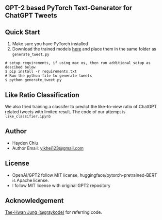## **GPT-2 based PyTorch Text-Generator for ChatGPT Tweets**

## Quick Start

1. Make sure you have PyTorch installed
2. Download the trained models [here](https://drive.google.com/drive/folders/1sO4d16KKXxaJ8ihGjh8EKRAlSxTu9GoE?usp=share_link) and place them in the same folder as ```generate_tweet.py```
```shell
# setup requirements, if using mac os, then run additional setup as descibed below
$ pip install -r requirements.txt
# Run the python file to generate tweets
$ python generate_tweet.py
```

## Like Ratio Classification
We also tried training a classifer to predict the like-to-view ratio of ChatGPT related tweets with limited result. The code of our attempt is ```like_classifier.ipynb```


## Author

- Hayden Chiu
- Author Email: [yikhei123@gmail.com](mailto:yikhei123@gmail.com)


## License

- OpenAI/GPT2 follow MIT license, huggingface/pytorch-pretrained-BERT is Apache license. 
- I follow MIT license with original GPT2 repository


## Acknowledgement
[Tae-Hwan Jung (@graykode)](https://github.com/graykode/gpt-2-Pytorch) for referring code.
